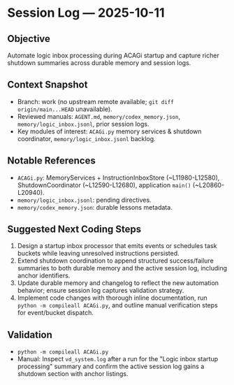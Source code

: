 # Session Log — 2025-10-11

## Objective
Automate logic inbox processing during ACAGi startup and capture richer shutdown summaries across durable memory and session logs.

## Context Snapshot
- Branch: work (no upstream remote available; `git diff origin/main...HEAD` unavailable).
- Reviewed manuals: `AGENT.md`, `memory/codex_memory.json`, `memory/logic_inbox.jsonl`, prior session logs.
- Key modules of interest: `ACAGi.py` memory services & shutdown coordinator, `memory/logic_inbox.jsonl` backlog.

## Notable References
- `ACAGi.py`: MemoryServices + InstructionInboxStore (~L11980-L12580), ShutdownCoordinator (~L12590-L12680), application `main()` (~L20860-L20940).
- `memory/logic_inbox.jsonl`: pending directives.
- `memory/codex_memory.json`: durable lessons metadata.

## Suggested Next Coding Steps
1. Design a startup inbox processor that emits events or schedules task buckets while leaving unresolved instructions persisted.
2. Extend shutdown coordination to append structured success/failure summaries to both durable memory and the active session log, including anchor identifiers.
3. Update durable memory and changelog to reflect the new automation behavior; ensure session log captures validation strategy.
4. Implement code changes with thorough inline documentation, run `python -m compileall ACAGi.py`, and outline manual verification steps for event/bucket dispatch.

## Validation
- `python -m compileall ACAGi.py`
- Manual: Inspect `vd_system.log` after a run for the "Logic inbox startup processing" summary and confirm the active session log gains a shutdown section with anchor listings.
